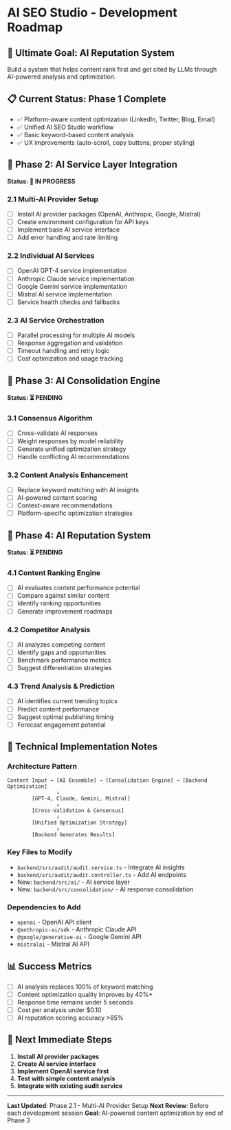# AI SEO Studio - Development Roadmap

## 🎯 **Ultimate Goal: AI Reputation System**
Build a system that helps content rank first and get cited by LLMs through AI-powered analysis and optimization.

## 📋 **Current Status: Phase 1 Complete**
- ✅ Platform-aware content optimization (LinkedIn, Twitter, Blog, Email)
- ✅ Unified AI SEO Studio workflow
- ✅ Basic keyword-based content analysis
- ✅ UX improvements (auto-scroll, copy buttons, proper styling)

## 🚀 **Phase 2: AI Service Layer Integration**
**Status: 🔄 IN PROGRESS**

### **2.1 Multi-AI Provider Setup**
- [ ] Install AI provider packages (OpenAI, Anthropic, Google, Mistral)
- [ ] Create environment configuration for API keys
- [ ] Implement base AI service interface
- [ ] Add error handling and rate limiting

### **2.2 Individual AI Services**
- [ ] OpenAI GPT-4 service implementation
- [ ] Anthropic Claude service implementation  
- [ ] Google Gemini service implementation
- [ ] Mistral AI service implementation
- [ ] Service health checks and fallbacks

### **2.3 AI Service Orchestration**
- [ ] Parallel processing for multiple AI models
- [ ] Response aggregation and validation
- [ ] Timeout handling and retry logic
- [ ] Cost optimization and usage tracking

## 🧠 **Phase 3: AI Consolidation Engine**
**Status: ⏳ PENDING**

### **3.1 Consensus Algorithm**
- [ ] Cross-validate AI responses
- [ ] Weight responses by model reliability
- [ ] Generate unified optimization strategy
- [ ] Handle conflicting AI recommendations

### **3.2 Content Analysis Enhancement**
- [ ] Replace keyword matching with AI insights
- [ ] AI-powered content scoring
- [ ] Context-aware recommendations
- [ ] Platform-specific optimization strategies

## 🎯 **Phase 4: AI Reputation System**
**Status: ⏳ PENDING**

### **4.1 Content Ranking Engine**
- [ ] AI evaluates content performance potential
- [ ] Compare against similar content
- [ ] Identify ranking opportunities
- [ ] Generate improvement roadmaps

### **4.2 Competitor Analysis**
- [ ] AI analyzes competing content
- [ ] Identify gaps and opportunities
- [ ] Benchmark performance metrics
- [ ] Suggest differentiation strategies

### **4.3 Trend Analysis & Prediction**
- [ ] AI identifies current trending topics
- [ ] Predict content performance
- [ ] Suggest optimal publishing timing
- [ ] Forecast engagement potential

## 🔧 **Technical Implementation Notes**

### **Architecture Pattern**
```
Content Input → [AI Ensemble] → [Consolidation Engine] → [Backend Optimization]
                ↓
        [GPT-4, Claude, Gemini, Mistral]
                ↓
        [Cross-Validation & Consensus]
                ↓
        [Unified Optimization Strategy]
                ↓
        [Backend Generates Results]
```

### **Key Files to Modify**
- `backend/src/audit/audit.service.ts` - Integrate AI insights
- `backend/src/audit/audit.controller.ts` - Add AI endpoints
- New: `backend/src/ai/` - AI service layer
- New: `backend/src/consolidation/` - AI response consolidation

### **Dependencies to Add**
- `openai` - OpenAI API client
- `@anthropic-ai/sdk` - Anthropic Claude API
- `@google/generative-ai` - Google Gemini API
- `mistralai` - Mistral AI API

## 📊 **Success Metrics**
- [ ] AI analysis replaces 100% of keyword matching
- [ ] Content optimization quality improves by 40%+
- [ ] Response time remains under 5 seconds
- [ ] Cost per analysis under $0.10
- [ ] AI reputation scoring accuracy >85%

## 🎯 **Next Immediate Steps**
1. **Install AI provider packages**
2. **Create AI service interface**
3. **Implement OpenAI service first**
4. **Test with simple content analysis**
5. **Integrate with existing audit service**

---
**Last Updated**: Phase 2.1 - Multi-AI Provider Setup
**Next Review**: Before each development session
**Goal**: AI-powered content optimization by end of Phase 3
